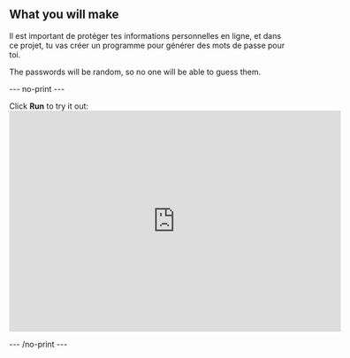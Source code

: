 ## What you will make

Il est important de protéger tes informations personnelles en ligne, et dans ce projet, tu vas créer un programme pour générer des mots de passe pour toi.

The passwords will be random, so no one will be able to guess them.

--- no-print ---

Click **Run** to try it out: <iframe src="https://editor.raspberrypi.org/en/embed/viewer/password-generator-complete" width="600" height="400" frameborder="0" marginwidth="0" marginheight="0" allowfullscreen> </iframe>

--- /no-print ---
